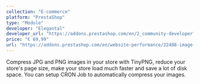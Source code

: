 ```yaml
---
collection: "E-commerce"
platform: "PrestaShop"
type: "Module"
developer: "Elegantal"
developer_url: "https://addons.prestashop.com/en/2_community-developer?contributor=581692"
price: "€ 69,99"
url: "https://addons.prestashop.com/en/website-performance/22488-image-compressor-with-tinypng.html"
---
```


Compress JPG and PNG images in your store with TinyPNG, reduce your store's
page size, make your store load much faster and save a lot of disk space. You
can setup CRON Job to automatically compress your images.
